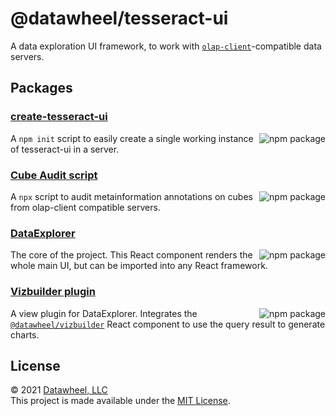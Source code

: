 # @datawheel/tesseract-ui

A data exploration UI framework, to work with [`olap-client`](https://www.npmjs.com/package/@datawheel/olap-client)-compatible data servers.

## Packages

### [create-tesseract-ui](./packages/create-tesseract-ui/)

<a href="https://www.npmjs.com/package/@datawheel/create-tesseract-ui">
  <img src="https://img.shields.io/npm/v/@datawheel/create-tesseract-ui.svg" alt="npm package" align="right">
</a>

A `npm init` script to easily create a single working instance of tesseract-ui in a server.

### [Cube Audit script](./packages/cube-audit/)

<a href="https://www.npmjs.com/package/@datawheel/cube-audit">
  <img src="https://img.shields.io/npm/v/@datawheel/cube-audit.svg" alt="npm package" align="right">
</a>

A `npx` script to audit metainformation annotations on cubes from olap-client compatible servers.

### [DataExplorer](./packages/tesseract-explorer/)

<a href="https://www.npmjs.com/package/@datawheel/tesseract-explorer">
  <img src="https://img.shields.io/npm/v/@datawheel/tesseract-explorer.svg" alt="npm package" align="right">
</a>

The core of the project. This React component renders the whole main UI, but can be imported into any React framework.

### [Vizbuilder plugin](./packages/vizbuilder/)

<a href="https://www.npmjs.com/package/@datawheel/tesseract-vizbuilder">
  <img src="https://img.shields.io/npm/v/@datawheel/tesseract-vizbuilder.svg" alt="npm package" align="right">
</a>

A view plugin for DataExplorer. Integrates the [`@datawheel/vizbuilder`](https://www.npmjs.com/package/@datawheel/vizbuilder) React component to use the query result to generate charts.

## License

© 2021 [Datawheel, LLC](https://datawheel.us/)  
This project is made available under the [MIT License](./LICENSE).
